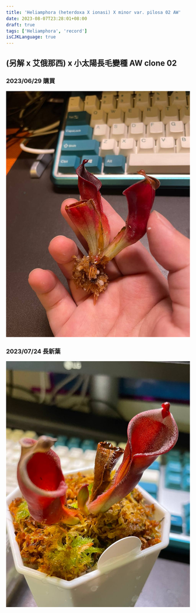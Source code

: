 ```yaml
---
title: 'Heliamphora (heterdoxa X ionasi) X minor var. pilosa 02 AW'
date: 2023-08-07T23:28:01+08:00
draft: true
tags: ['Heliamphora', 'record']
isCJKLanguage: true
---
```


## (另解 x 艾俄那西) x 小太陽長毛變種 AW clone 02

### 2023/06/29 購買

![2023-06-29](./images/2023-06-29.jpg)

### 2023/07/24 長新葉

![2023-07-24](./images/2023-07-24.jpg)
